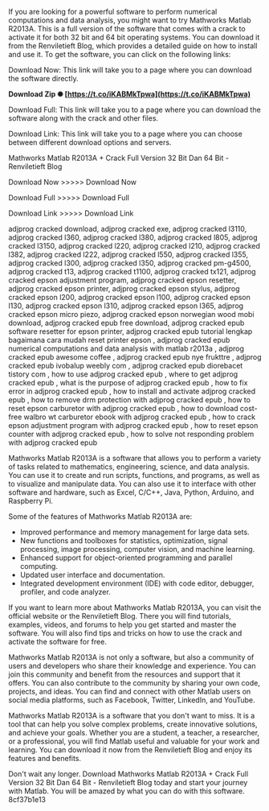 
 
If you are looking for a powerful software to perform numerical computations and data analysis, you might want to try Mathworks Matlab R2013A. This is a full version of the software that comes with a crack to activate it for both 32 bit and 64 bit operating systems. You can download it from the Renviletieft Blog, which provides a detailed guide on how to install and use it. To get the software, you can click on the following links:
  
Download Now: This link will take you to a page where you can download the software directly.
 
**Download Zip ✺ [https://t.co/iKABMkTpwa](https://t.co/iKABMkTpwa)**


 
Download Full: This link will take you to a page where you can download the software along with the crack and other files.
 
Download Link: This link will take you to a page where you can choose between different download options and servers.
  
Mathworks Matlab R2013A + Crack Full Version 32 Bit Dan 64 Bit - Renviletieft Blog
 
Download Now >>>>> Download Now
 
Download Full >>>>> Download Full
 
Download Link >>>>> Download Link
 
adjprog cracked download,  adjprog cracked exe,  adjprog cracked l3110,  adjprog cracked l360,  adjprog cracked l380,  adjprog cracked l805,  adjprog cracked l3150,  adjprog cracked l220,  adjprog cracked l210,  adjprog cracked l382,  adjprog cracked l222,  adjprog cracked l550,  adjprog cracked l355,  adjprog cracked l300,  adjprog cracked l350,  adjprog cracked pm-g4500,  adjprog cracked t13,  adjprog cracked t1100,  adjprog cracked tx121,  adjprog cracked epson adjustment program,  adjprog cracked epson resetter,  adjprog cracked epson printer,  adjprog cracked epson stylus,  adjprog cracked epson l200,  adjprog cracked epson l100,  adjprog cracked epson l130,  adjprog cracked epson l310,  adjprog cracked epson l365,  adjprog cracked epson micro piezo,  adjprog cracked epson norwegian wood mobi download,  adjprog cracked epub free download,  adjprog cracked epub software resetter for epson printer,  adjprog cracked epub tutorial lengkap bagaimana cara mudah reset printer epson ,  adjprog cracked epub numerical computations and data analysis with matlab r2013a ,  adjprog cracked epub awesome coffee ,  adjprog cracked epub nye frukttre ,  adjprog cracked epub ivobalup weebly com ,  adjprog cracked epub diorebacet tistory com ,  how to use adjprog cracked epub ,  where to get adjprog cracked epub ,  what is the purpose of adjprog cracked epub ,  how to fix error in adjprog cracked epub ,  how to install and activate adjprog cracked epub ,  how to remove drm protection with adjprog cracked epub ,  how to reset epson carburetor with adjprog cracked epub ,  how to download cost-free walbro wt carburetor ebook with adjprog cracked epub ,  how to crack epson adjustment program with adjprog cracked epub ,  how to reset epson counter with adjprog cracked epub ,  how to solve not responding problem with adjprog cracked epub
  
Mathworks Matlab R2013A is a software that allows you to perform a variety of tasks related to mathematics, engineering, science, and data analysis. You can use it to create and run scripts, functions, and programs, as well as to visualize and manipulate data. You can also use it to interface with other software and hardware, such as Excel, C/C++, Java, Python, Arduino, and Raspberry Pi.
  
Some of the features of Mathworks Matlab R2013A are:
 
- Improved performance and memory management for large data sets.
- New functions and toolboxes for statistics, optimization, signal processing, image processing, computer vision, and machine learning.
- Enhanced support for object-oriented programming and parallel computing.
- Updated user interface and documentation.
- Integrated development environment (IDE) with code editor, debugger, profiler, and code analyzer.

If you want to learn more about Mathworks Matlab R2013A, you can visit the official website or the Renviletieft Blog. There you will find tutorials, examples, videos, and forums to help you get started and master the software. You will also find tips and tricks on how to use the crack and activate the software for free.
  
Mathworks Matlab R2013A is not only a software, but also a community of users and developers who share their knowledge and experience. You can join this community and benefit from the resources and support that it offers. You can also contribute to the community by sharing your own code, projects, and ideas. You can find and connect with other Matlab users on social media platforms, such as Facebook, Twitter, LinkedIn, and YouTube.
  
Mathworks Matlab R2013A is a software that you don't want to miss. It is a tool that can help you solve complex problems, create innovative solutions, and achieve your goals. Whether you are a student, a teacher, a researcher, or a professional, you will find Matlab useful and valuable for your work and learning. You can download it now from the Renviletieft Blog and enjoy its features and benefits.
  
Don't wait any longer. Download Mathworks Matlab R2013A + Crack Full Version 32 Bit Dan 64 Bit - Renviletieft Blog today and start your journey with Matlab. You will be amazed by what you can do with this software.
 8cf37b1e13
 
